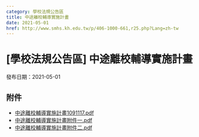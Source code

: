 ```yaml
---
category: 學校法規公告區
title: 中途離校輔導實施計畫
date: 2021-05-01
href: http://www.smhs.kh.edu.tw/p/406-1000-661,r25.php?Lang=zh-tw
---
```


# [學校法規公告區] 中途離校輔導實施計畫
發布日期：2021-05-01

<div><div></div><div></div></div>

## 附件
- [中途離校輔導實施計畫1091117.pdf](https://www.smhs.kh.edu.tw/var/file/0/1000/attach/79/pta_117_4760758_46242.pdf)
- [中途離校輔導實施計畫附件一.pdf](https://www.smhs.kh.edu.tw/var/file/0/1000/attach/79/pta_118_5752589_46242.pdf)
- [中途離校輔導實施計畫附件二.pdf](https://www.smhs.kh.edu.tw/var/file/0/1000/attach/79/pta_119_3264657_46242.pdf)
